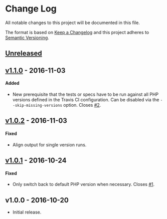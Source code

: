# Change Log
All notable changes to this project will be documented in this file.

The format is based on [Keep a Changelog](http://keepachangelog.com/) and this project adheres to [Semantic Versioning](http://semver.org/).

## [Unreleased]

## [v1.1.0] - 2016-11-03
#### Added
- New prerequisite that the tests or specs have to be run against all PHP versions defined in the Travis CI configuration. Can be disabled via the `--skip-missing-versions` option. Closes [#2](https://github.com/raphaelstolt/composer-multitest/issues/2).

## [v1.0.2] - 2016-11-03
#### Fixed
- Align output for single version runs.

## [v1.0.1] - 2016-10-24
#### Fixed
- Only switch back to default PHP version when necessary. Closes [#1](https://github.com/raphaelstolt/composer-multitest/issues/1).

## v1.0.0 - 2016-10-20
- Initial release.

[Unreleased]: https://github.com/raphaelstolt/composer-multitest/compare/v1.1.0...HEAD
[v1.1.0]: https://github.com/raphaelstolt/composer-multitest/compare/v1.0.2...v1.1.0
[v1.0.2]: https://github.com/raphaelstolt/composer-multitest/compare/v1.0.1...v1.0.2
[v1.0.1]: https://github.com/raphaelstolt/composer-multitest/compare/v1.0.0...v1.0.1
